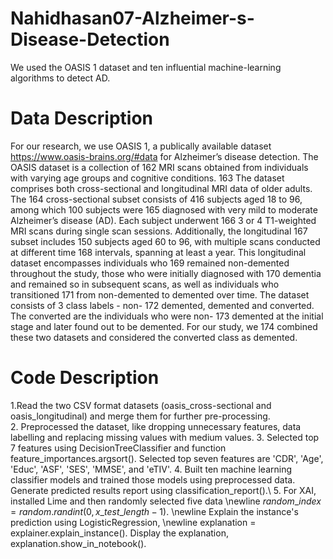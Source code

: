 # Nahidhasan07-Alzheimer-s-Disease-Detection
We used the OASIS 1 dataset and ten influential machine-learning algorithms to detect AD.

# Data Description
For our research, we use OASIS 1, a publically available dataset https://www.oasis-brains.org/#data for Alzheimer’s disease detection. The OASIS dataset is a collection of 162 MRI scans obtained from individuals with varying age groups and cognitive conditions. 163 The dataset comprises both cross-sectional and longitudinal MRI data of older adults. The 164 cross-sectional subset consists of 416 subjects aged 18 to 96, among which 100 subjects were 165 diagnosed with very mild to moderate Alzheimer’s disease (AD). Each subject underwent 166 3 or 4 T1-weighted MRI scans during single scan sessions. Additionally, the longitudinal 167 subset includes 150 subjects aged 60 to 96, with multiple scans conducted at different time 168 intervals, spanning at least a year. This longitudinal dataset encompasses individuals who 169 remained non-demented throughout the study, those who were initially diagnosed with 170 dementia and remained so in subsequent scans, as well as individuals who transitioned 171 from non-demented to demented over time. The dataset consists of 3 class labels - non- 172 demented, demented and converted. The converted are the individuals who were non- 173 demented at the initial stage and later found out to be demented. For our study, we 174 combined these two datasets and considered the converted class as demented.

# Code Description
1.Read the two CSV format datasets (oasis_cross-sectional and oasis_longitudinal) and merge them for further pre-processing.	
2. Preprocessed the dataset, like dropping unnecessary features, data labelling and replacing missing values with medium values.
3. Selected top 7 features using DecisionTreeClassifier and function feature_importances.argsort(). Selected top seven features are 'CDR', 'Age', 'Educ', 'ASF', 'SES', 'MMSE', and 'eTIV'.
4. Built ten machine learning classifier models and trained those models using preprocessed data. Generate predicted results report using classification\_report().\\
5. For XAI, installed Lime and then randomly selected five data \newline $random\_index = random.randint(0, x\_test\_length - 1)$. \newline Explain the instance's prediction using LogisticRegression, \newline explanation = explainer.explain\_instance(). Display the explanation, explanation.show\_in\_notebook().
